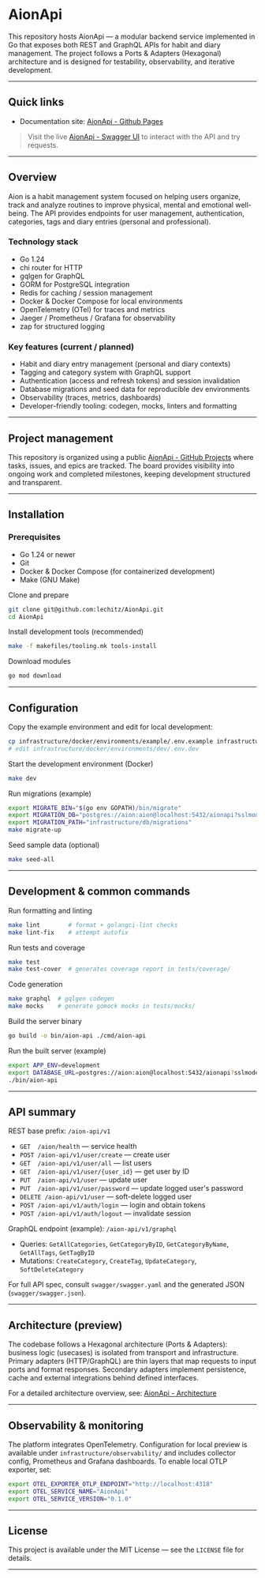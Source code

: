 # AionApi

This repository hosts AionApi — a modular backend service implemented in Go that exposes both REST and GraphQL APIs for habit and diary management. The project follows a Ports & Adapters (Hexagonal) architecture and is designed for testability, observability, and iterative development.


---

## Quick links
- Documentation site: [AionApi - Github Pages](https://lechitz.github.io/AionApi/)

> Visit the live [AionApi - Swagger UI](https://lechitz.github.io/AionApi/swagger-ui/) to interact with the API and try requests.
---

## Overview

Aion is a habit management system focused on helping users organize, track and analyze routines to improve physical, mental and emotional well-being. The API provides endpoints for user management, authentication, categories, tags and diary entries (personal and professional).

### Technology stack
- Go 1.24
- chi router for HTTP
- gqlgen for GraphQL
- GORM for PostgreSQL integration
- Redis for caching / session management
- Docker & Docker Compose for local environments
- OpenTelemetry (OTel) for traces and metrics
- Jaeger / Prometheus / Grafana for observability
- zap for structured logging

### Key features (current / planned)
- Habit and diary entry management (personal and diary contexts)
- Tagging and category system with GraphQL support
- Authentication (access and refresh tokens) and session invalidation
- Database migrations and seed data for reproducible dev environments
- Observability (traces, metrics, dashboards)
- Developer-friendly tooling: codegen, mocks, linters and formatting

---

## Project management

This repository is organized using a public [AionApi - GitHub Projects](https://github.com/users/lechitz/projects/1) where tasks, issues, and epics are tracked. The board provides visibility into ongoing work and completed milestones, keeping development structured and transparent.

---

## Installation

### Prerequisites
- Go 1.24 or newer
- Git
- Docker & Docker Compose (for containerized development)
- Make (GNU Make)

Clone and prepare
```bash
git clone git@github.com:lechitz/AionApi.git
cd AionApi
```
Install development tools (recommended)
```bash
make -f makefiles/tooling.mk tools-install
```
Download modules
```bash
go mod download
```

---

## Configuration

Copy the example environment and edit for local development:
```bash
cp infrastructure/docker/environments/example/.env.example infrastructure/docker/environments/dev/.env.dev
# edit infrastructure/docker/environments/dev/.env.dev
```
Start the development environment (Docker)
```bash
make dev
```
Run migrations (example)
```bash
export MIGRATE_BIN="$(go env GOPATH)/bin/migrate"
export MIGRATION_DB="postgres://aion:aion@localhost:5432/aionapi?sslmode=disable"
export MIGRATION_PATH="infrastructure/db/migrations"
make migrate-up
```
Seed sample data (optional)
```bash
make seed-all
```

---

## Development & common commands

Run formatting and linting
```bash
make lint        # format + golangci-lint checks
make lint-fix    # attempt autofix
```
Run tests and coverage
```bash
make test
make test-cover  # generates coverage report in tests/coverage/
```
Code generation
```bash
make graphql  # gqlgen codegen
make mocks    # generate gomock mocks in tests/mocks/
```
Build the server binary
```bash
go build -o bin/aion-api ./cmd/aion-api
```
Run the built server (example)
```bash
export APP_ENV=development
export DATABASE_URL=postgres://aion:aion@localhost:5432/aionapi?sslmode=disable
./bin/aion-api
```

---

## API summary

REST base prefix: `/aion-api/v1`
- `GET  /aion/health` — service health
- `POST /aion-api/v1/user/create` — create user
- `GET  /aion-api/v1/user/all` — list users
- `GET  /aion-api/v1/user/{user_id}` — get user by ID
- `PUT  /aion-api/v1/user` — update user
- `PUT  /aion-api/v1/user/password` — update logged user's password
- `DELETE /aion-api/v1/user` — soft-delete logged user
- `POST /aion-api/v1/auth/login` — login and obtain tokens
- `POST /aion-api/v1/auth/logout` — invalidate session

GraphQL endpoint (example): `/aion-api/v1/graphql`
- Queries: `GetAllCategories`, `GetCategoryByID`, `GetCategoryByName`, `GetAllTags`, `GetTagByID`
- Mutations: `CreateCategory`, `CreateTag`, `UpdateCategory`, `SoftDeleteCategory`

For full API spec, consult `swagger/swagger.yaml` and the generated JSON (`swagger/swagger.json`).

---

## Architecture (preview)

The codebase follows a Hexagonal architecture (Ports & Adapters): business logic (usecases) is isolated from transport and infrastructure. Primary adapters (HTTP/GraphQL) are thin layers that map requests to input ports and format responses. Secondary adapters implement persistence, cache and external integrations behind defined interfaces.

For a detailed architecture overview, see: [AionApi - Architecture](https://lechitz.github.io/AionApi/architecture/)

---

## Observability & monitoring

The platform integrates OpenTelemetry. Configuration for local preview is available under `infrastructure/observability/` and includes collector config, Prometheus and Grafana dashboards. To enable local OTLP exporter, set:
```bash
export OTEL_EXPORTER_OTLP_ENDPOINT="http://localhost:4318"
export OTEL_SERVICE_NAME="AionApi"
export OTEL_SERVICE_VERSION="0.1.0"
```



---

## License

This project is available under the MIT License — see the `LICENSE` file for details.

---

